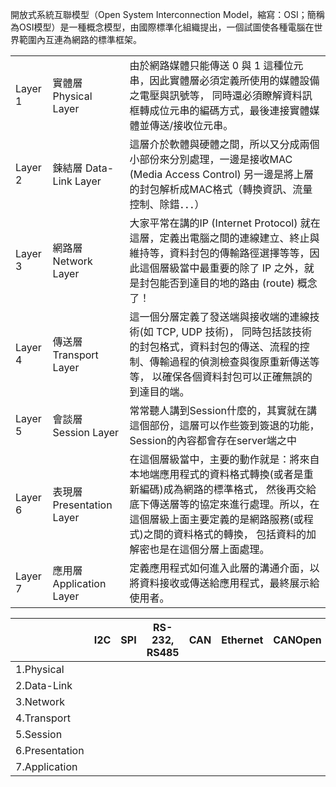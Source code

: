 開放式系統互聯模型（Open System Interconnection Model，縮寫：OSI；簡稱為OSI模型）是一種概念模型，由國際標準化組織提出，一個試圖使各種電腦在世界範圍內互連為網路的標準框架。

|       |       |      |
| -------- | -------- | -------- |
| Layer 1 | 實體層 Physical Layer | 由於網路媒體只能傳送 0 與 1 這種位元串，因此實體層必須定義所使用的媒體設備之電壓與訊號等， 同時還必須瞭解資料訊框轉成位元串的編碼方式，最後連接實體媒體並傳送/接收位元串。|
| Layer 2 | 鍊結層 Data-Link Layer | 這層介於軟體與硬體之間，所以又分成兩個小部份來分別處理，一邊是接收MAC (Media Access Control)  另一邊是將上層的封包解析成MAC格式（轉換資訊、流量控制、除錯．．．）|
| Layer 3  | 網路層 Network Layer |大家平常在講的IP (Internet Protocol) 就在這層，定義出電腦之間的連線建立、終止與維持等，資料封包的傳輸路徑選擇等等，因此這個層級當中最重要的除了 IP 之外，就是封包能否到達目的地的路由 (route) 概念了！|
| Layer 4  | 傳送層 Transport Layer |這一個分層定義了發送端與接收端的連線技術(如 TCP, UDP 技術)， 同時包括該技術的封包格式，資料封包的傳送、流程的控制、傳輸過程的偵測檢查與復原重新傳送等等， 以確保各個資料封包可以正確無誤的到達目的端。|
| Layer 5 | 會談層 Session Layer |常常聽人講到Session什麼的，其實就在講這個部份，這層可以作些簽到簽退的功能，Session的內容都會存在server端之中|
| Layer 6 | 表現層 Presentation Layer |在這個層級當中，主要的動作就是：將來自本地端應用程式的資料格式轉換(或者是重新編碼)成為網路的標準格式， 然後再交給底下傳送層等的協定來進行處理。所以，在這個層級上面主要定義的是網路服務(或程式)之間的資料格式的轉換， 包括資料的加解密也是在這個分層上面處理。|
| Layer 7 | 應用層 Application Layer |定義應用程式如何進入此層的溝通介面，以將資料接收或傳送給應用程式，最終展示給使用者。|

|           |  I2C | SPI |  RS-232, RS485  |  CAN   | Ethernet |  CANOpen | EtherCAT | Modbus |
| --------  | ---- | --- | --------------- | ------ | -------- | -------- | -------- | ------ |
| 1.Physical| 
| 2.Data-Link|
| 3.Network|
| 4.Transport|
| 5.Session|
| 6.Presentation|
| 7.Application|

